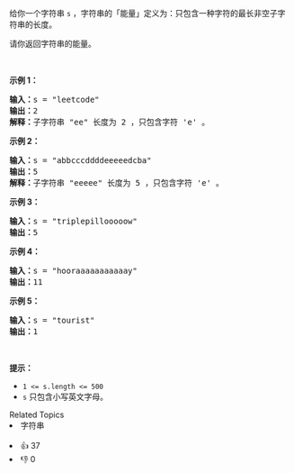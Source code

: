<p>给你一个字符串&nbsp;<code>s</code>&nbsp;，字符串的「能量」定义为：只包含一种字符的最长非空子字符串的长度。</p>

<p>请你返回字符串的能量。</p>

<p>&nbsp;</p>

<p><strong>示例 1：</strong></p>

<pre><strong>输入：</strong>s = &quot;leetcode&quot;
<strong>输出：</strong>2
<strong>解释：</strong>子字符串 &quot;ee&quot; 长度为 2 ，只包含字符 &#39;e&#39; 。
</pre>

<p><strong>示例 2：</strong></p>

<pre><strong>输入：</strong>s = &quot;abbcccddddeeeeedcba&quot;
<strong>输出：</strong>5
<strong>解释：</strong>子字符串 &quot;eeeee&quot; 长度为 5 ，只包含字符 &#39;e&#39; 。
</pre>

<p><strong>示例 3：</strong></p>

<pre><strong>输入：</strong>s = &quot;triplepillooooow&quot;
<strong>输出：</strong>5
</pre>

<p><strong>示例 4：</strong></p>

<pre><strong>输入：</strong>s = &quot;hooraaaaaaaaaaay&quot;
<strong>输出：</strong>11
</pre>

<p><strong>示例 5：</strong></p>

<pre><strong>输入：</strong>s = &quot;tourist&quot;
<strong>输出：</strong>1
</pre>

<p>&nbsp;</p>

<p><strong>提示：</strong></p>

<ul>
	<li><code>1 &lt;= s.length &lt;= 500</code></li>
	<li><code>s</code>&nbsp;只包含小写英文字母。</li>
</ul>
<div><div>Related Topics</div><div><li>字符串</li></div></div><br><div><li>👍 37</li><li>👎 0</li></div>